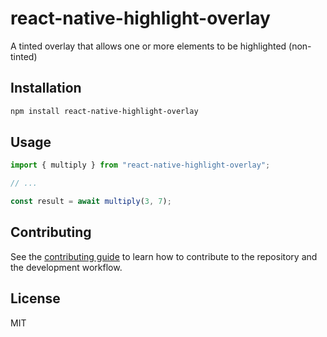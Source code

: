 # react-native-highlight-overlay

A tinted overlay that allows one or more elements to be highlighted (non-tinted)

## Installation

```sh
npm install react-native-highlight-overlay
```

## Usage

```js
import { multiply } from "react-native-highlight-overlay";

// ...

const result = await multiply(3, 7);
```

## Contributing

See the [contributing guide](CONTRIBUTING.md) to learn how to contribute to the repository and the development workflow.

## License

MIT
